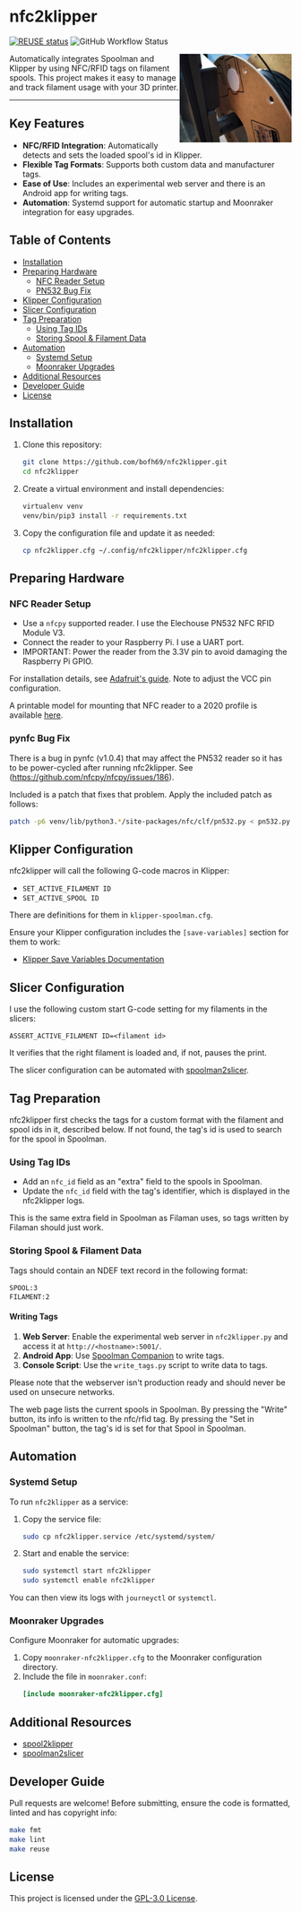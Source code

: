 <!--
-SPDX-FileCopyrightText: 2025 Sebastian Andersson <sebastian@bittr.nu>
-
-SPDX-License-Identifier: GPL-3.0-or-later
--->

# nfc2klipper

[![REUSE status](https://api.reuse.software/badge/github.com/bofh69/nfc2klipper)](https://api.reuse.software/info/github.com/bofh69/nfc2klipper)
![GitHub Workflow Status](https://github.com/bofh69/nfc2klipper/actions/workflows/pylint.yml/badge.svg)

<p>
<img align="right" src="images/nfc_reader_on_voron.webp" width="200" height="158" alt="NFC Reader on Voron" />
<div> Automatically integrates Spoolman and Klipper by using NFC/RFID tags on filament spools.
This project makes it easy to manage and track filament usage with your 3D printer.
</div>

</p>

---

## Key Features
- **NFC/RFID Integration**: Automatically detects and sets the loaded spool's id in Klipper.
- **Flexible Tag Formats**: Supports both custom data and manufacturer tags.
- **Ease of Use**: Includes an experimental web server and there is an Android app for writing tags.
- **Automation**: Systemd support for automatic startup and Moonraker integration for easy upgrades.


## Table of Contents
- [Installation](#installation)
- [Preparing Hardware](#preparing-hardware)
  - [NFC Reader Setup](#nfc-reader-setup)
  - [PN532 Bug Fix](#pn532-bug-fix)
- [Klipper Configuration](#klipper-configuration)
- [Slicer Configuration](#slicer-configuration)
- [Tag Preparation](#tag-preparation)
  - [Using Tag IDs](#using-tag-ids)
  - [Storing Spool & Filament Data](#storing-spool--filament-data)
- [Automation](#automation)
  - [Systemd Setup](#systemd-setup)
  - [Moonraker Upgrades](#moonraker-upgrades)
- [Additional Resources](#additional-resources)
- [Developer Guide](#developer-guide)
- [License](#license)

## Installation
1. Clone this repository:
   ```sh
   git clone https://github.com/bofh69/nfc2klipper.git
   cd nfc2klipper
   ```
2. Create a virtual environment and install dependencies:
   ```sh
   virtualenv venv
   venv/bin/pip3 install -r requirements.txt
   ```
3. Copy the configuration file and update it as needed:
   ```sh
   cp nfc2klipper.cfg ~/.config/nfc2klipper/nfc2klipper.cfg
   ```

## Preparing Hardware

### NFC Reader Setup
- Use a `nfcpy` supported reader. I use the Elechouse PN532 NFC RFID Module V3.
- Connect the reader to your Raspberry Pi. I use a UART port.
- IMPORTANT: Power the reader from the 3.3V pin to avoid damaging the Raspberry Pi GPIO.

For installation details, see [Adafruit's guide](https://learn.adafruit.com/adafruit-nfc-rfid-on-raspberry-pi/pi-serial-port). Note to adjust the VCC pin configuration.

A printable model for mounting that NFC reader to a 2020 profile is available
[here](https://www.printables.com/model/798929-elechouse-pn532-v3-nfc-holder-for-voron-for-spoolm).

### pynfc Bug Fix

There is a bug in pynfc (v1.0.4) that may affect the PN532 reader so it
has to be power-cycled after running nfc2klipper. See (https://github.com/nfcpy/nfcpy/issues/186).

Included is a patch that fixes that problem. Apply the included patch as follows:
```sh
patch -p6 venv/lib/python3.*/site-packages/nfc/clf/pn532.py < pn532.py.patch
```

## Klipper Configuration
nfc2klipper will call the following G-code macros in Klipper:
- `SET_ACTIVE_FILAMENT ID`
- `SET_ACTIVE_SPOOL ID`

There are definitions for them in `klipper-spoolman.cfg`.

Ensure your Klipper configuration includes the `[save-variables]` section for them to work:
- [Klipper Save Variables Documentation](https://www.klipper3d.org/Config_Reference.html#save_variables)


## Slicer Configuration
I use the following custom start G-code setting for my filaments in the slicers:
```gcode
ASSERT_ACTIVE_FILAMENT ID=<filament id>
```
It verifies that the right filament is loaded and, if not, pauses the print.

The slicer configuration can be automated with
[spoolman2slicer](https://github.com/bofh69/spoolman2slicer).

## Tag Preparation

nfc2klipper first checks the tags for a custom format with the filament and spool
ids in it, described below. If not found, the tag's id is used to search for the spool in Spoolman.

### Using Tag IDs
- Add an `nfc_id` field as an "extra" field to the spools in Spoolman.
- Update the `nfc_id` field with the tag's identifier, which is displayed in the nfc2klipper logs.

This is the same extra field in Spoolman as Filaman uses, so tags written by Filaman should just work.

### Storing Spool & Filament Data
Tags should contain an NDEF text record in the following format:
```
SPOOL:3
FILAMENT:2
```

#### Writing Tags
1. **Web Server**: Enable the experimental web server in `nfc2klipper.py` and access it at `http://<hostname>:5001/`.
2. **Android App**: Use [Spoolman Companion](https://github.com/V-aruu/SpoolCompanion) to write tags.
3. **Console Script**: Use the `write_tags.py` script to write data to tags.

Please note that the webserver isn't production ready and should never be used on unsecure networks.

The web page lists the current spools in Spoolman.
By pressing the "Write" button, its info is written to the nfc/rfid tag.
By pressing the "Set in Spoolman" button, the tag's id is set for that
Spool in Spoolman.


## Automation

### Systemd Setup
To run `nfc2klipper` as a service:
1. Copy the service file:
   ```sh
   sudo cp nfc2klipper.service /etc/systemd/system/
   ```
2. Start and enable the service:
   ```sh
   sudo systemctl start nfc2klipper
   sudo systemctl enable nfc2klipper
   ```

You can then view its logs with `journeyctl` or `systemctl`.

### Moonraker Upgrades
Configure Moonraker for automatic upgrades:
1. Copy `moonraker-nfc2klipper.cfg` to the Moonraker configuration directory.
2. Include the file in `moonraker.conf`:
   ```toml
   [include moonraker-nfc2klipper.cfg]
   ```

## Additional Resources
- [spool2klipper](https://github.com/bofh69/spool2klipper) 
- [spoolman2slicer](https://github.com/bofh69/spoolman2slicer) 

## Developer Guide
Pull requests are welcome! Before submitting, ensure the code is formatted, linted and has copyright info:
```sh
make fmt
make lint
make reuse
```

## License
This project is licensed under the [GPL-3.0 License](https://www.gnu.org/licenses/gpl-3.0.html).
